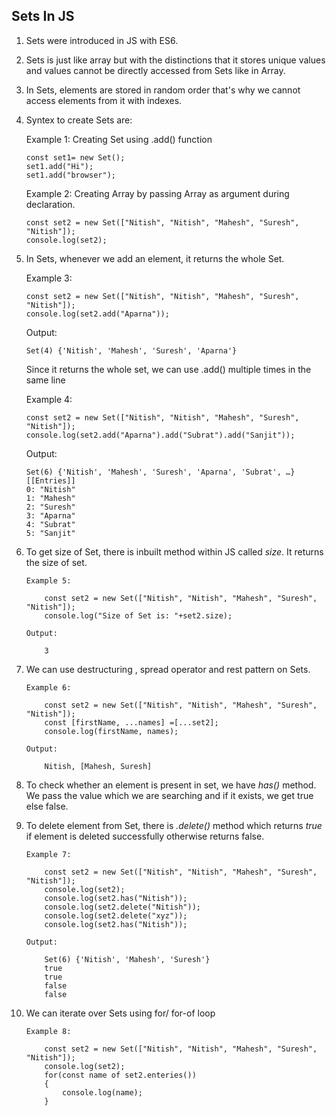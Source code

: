 ## Sets In JS

1.  Sets were introduced in JS with ES6.
2.  Sets is just like array but with the distinctions that it stores unique values and values cannot be directly accessed from Sets like in Array.
3.  In Sets, elements are stored in random order that's why we cannot access elements from it with indexes.
4.  Syntex to create Sets are:

    Example 1: Creating Set using .add() function

        const set1= new Set();
        set1.add("Hi");
        set1.add("browser");

    Example 2: Creating Array by passing Array as argument during declaration.

        const set2 = new Set(["Nitish", "Nitish", "Mahesh", "Suresh", "Nitish"]);
        console.log(set2);

5.  In Sets, whenever we add an element, it returns the whole Set.

    Example 3:

        const set2 = new Set(["Nitish", "Nitish", "Mahesh", "Suresh", "Nitish"]);
        console.log(set2.add("Aparna"));

    Output:

        Set(4) {'Nitish', 'Mahesh', 'Suresh', 'Aparna'}

    Since it returns the whole set, we can use .add() multiple times in the same line

    Example 4:

        const set2 = new Set(["Nitish", "Nitish", "Mahesh", "Suresh", "Nitish"]);
        console.log(set2.add("Aparna").add("Subrat").add("Sanjit"));

    Output:

        Set(6) {'Nitish', 'Mahesh', 'Suresh', 'Aparna', 'Subrat', …}
        [[Entries]]
        0: "Nitish"
        1: "Mahesh"
        2: "Suresh"
        3: "Aparna"
        4: "Subrat"
        5: "Sanjit"

6.  To get size of Set, there is inbuilt method within JS called _size_.
    It returns the size of set.

        Example 5:

            const set2 = new Set(["Nitish", "Nitish", "Mahesh", "Suresh", "Nitish"]);
            console.log("Size of Set is: "+set2.size);

        Output:

            3

7.  We can use destructuring , spread operator and rest pattern on Sets.

        Example 6:

            const set2 = new Set(["Nitish", "Nitish", "Mahesh", "Suresh", "Nitish"]);
            const [firstName, ...names] =[...set2];
            console.log(firstName, names);

        Output:

            Nitish, [Mahesh, Suresh]

8.  To check whether an element is present in set, we have _has()_ method. We pass the value which we are searching and if it exists, we get true else false.

9.  To delete element from Set, there is _.delete()_ method which returns _true_ if element is deleted successfully otherwise returns false.

        Example 7:

            const set2 = new Set(["Nitish", "Nitish", "Mahesh", "Suresh", "Nitish"]);
            console.log(set2);
            console.log(set2.has("Nitish"));
            console.log(set2.delete("Nitish"));
            console.log(set2.delete("xyz"));
            console.log(set2.has("Nitish"));

        Output:

            Set(6) {'Nitish', 'Mahesh', 'Suresh'}
            true
            true
            false
            false

10. We can iterate over Sets using for/ for-of loop

        Example 8:

            const set2 = new Set(["Nitish", "Nitish", "Mahesh", "Suresh", "Nitish"]);
            console.log(set2);
            for(const name of set2.enteries())
            {
                console.log(name);
            }
